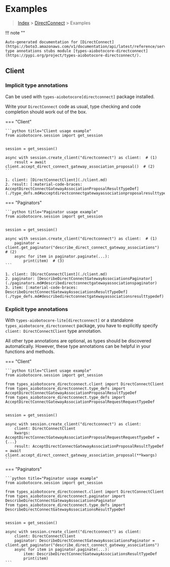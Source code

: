 # Examples

> [Index](../README.md) > [DirectConnect](./README.md) > Examples

!!! note ""

    Auto-generated documentation for [DirectConnect](https://boto3.amazonaws.com/v1/documentation/api/latest/reference/services/directconnect.html#DirectConnect)
    type annotations stubs module [types-aiobotocore-directconnect](https://pypi.org/project/types-aiobotocore-directconnect/).

## Client

### Implicit type annotations

Can be used with `types-aiobotocore[directconnect]` package installed.

Write your `DirectConnect` code as usual,
type checking and code completion should work out of the box.



=== "Client"

    ```python title="Client usage example"
    from aiobotocore.session import get_session


    session = get_session()

    async with session.create_client("directconnect") as client:  # (1)
        result = await client.accept_direct_connect_gateway_association_proposal()  # (2)
    ```

    1. client: [DirectConnectClient](./client.md)
    2. result: [:material-code-braces: AcceptDirectConnectGatewayAssociationProposalResultTypeDef](./type_defs.md#acceptdirectconnectgatewayassociationproposalresulttypedef) 



=== "Paginators"

    ```python title="Paginator usage example"
    from aiobotocore.session import get_session


    session = get_session()

    async with session.create_client("directconnect") as client:  # (1)
        paginator = client.get_paginator("describe_direct_connect_gateway_associations")  # (2)
        async for item in paginator.paginate(...):
            print(item)  # (3)
    ```

    1. client: [DirectConnectClient](./client.md)
    2. paginator: [DescribeDirectConnectGatewayAssociationsPaginator](./paginators.md#describedirectconnectgatewayassociationspaginator)
    3. item: [:material-code-braces: DescribeDirectConnectGatewayAssociationsResultTypeDef](./type_defs.md#describedirectconnectgatewayassociationsresulttypedef) 




### Explicit type annotations

With `types-aiobotocore-lite[directconnect]`
or a standalone `types_aiobotocore_directconnect` package, you have to explicitly specify
`client: DirectConnectClient` type annotation.

All other type annotations are optional, as types should be discovered automatically.
However, these type annotations can be helpful in your functions and methods.


=== "Client"

    ```python title="Client usage example"
    from aiobotocore.session import get_session

    from types_aiobotocore_directconnect.client import DirectConnectClient
    from types_aiobotocore_directconnect.type_defs import AcceptDirectConnectGatewayAssociationProposalResultTypeDef
    from types_aiobotocore_directconnect.type_defs import AcceptDirectConnectGatewayAssociationProposalRequestRequestTypeDef


    session = get_session()

    async with session.create_client("directconnect") as client:
        client: DirectConnectClient
        kwargs: AcceptDirectConnectGatewayAssociationProposalRequestRequestTypeDef = {...}
        result: AcceptDirectConnectGatewayAssociationProposalResultTypeDef = await client.accept_direct_connect_gateway_association_proposal(**kwargs)
    ```



=== "Paginators"

    ```python title="Paginator usage example"
    from aiobotocore.session import get_session

    from types_aiobotocore_directconnect.client import DirectConnectClient
    from types_aiobotocore_directconnect.paginator import DescribeDirectConnectGatewayAssociationsPaginator
    from types_aiobotocore_directconnect.type_defs import DescribeDirectConnectGatewayAssociationsResultTypeDef


    session = get_session()

    async with session.create_client("directconnect") as client:
        client: DirectConnectClient
        paginator: DescribeDirectConnectGatewayAssociationsPaginator = client.get_paginator("describe_direct_connect_gateway_associations")
        async for item in paginator.paginate(...):
            item: DescribeDirectConnectGatewayAssociationsResultTypeDef
            print(item)
    ```


